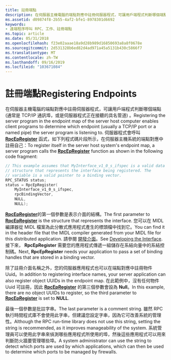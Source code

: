 ```yaml
---
title: 註冊端點
description: 在伺服器主機電腦的端點對應中註冊伺服器程式，可讓用戶端程式判斷哪個端點 (通常是 TCP/IP 通訊埠，或是伺服器程式正在接聽的具名管道) 。
ms.assetid: d09874f8-2b55-4af2-bfe1-8978301d6692
keywords:
- 遠端程序呼叫 RPC、工作、註冊端點
ms.topic: article
ms.date: 05/31/2018
ms.openlocfilehash: f23e02aaae18a9d28b989d16850693a8a8f0678e
ms.sourcegitcommit: 2d531328b6ed82d4ad971a45a5131b430c5866f7
ms.translationtype: MT
ms.contentlocale: zh-TW
ms.lasthandoff: 09/16/2019
ms.locfileid: "103671084"
---
```

# <a name="registering-endpoints"></a><span data-ttu-id="b1617-104">註冊端點</span><span class="sxs-lookup"><span data-stu-id="b1617-104">Registering Endpoints</span></span>

<span data-ttu-id="b1617-105">在伺服器主機電腦的端點對應中註冊伺服器程式，可讓用戶端程式判斷哪個端點 (通常是 TCP/IP 通訊埠，或是伺服器程式正在接聽的具名管道) 。</span><span class="sxs-lookup"><span data-stu-id="b1617-105">Registering the server program in the endpoint map of the server host computer enables client programs to determine which endpoint (usually a TCP/IP port or a named pipe) the server program is listening to.</span></span> <span data-ttu-id="b1617-106">伺服器程式會呼叫 [**RpcEpRegister**](/windows/desktop/api/Rpcdce/nf-rpcdce-rpcepregister) 函式，如下列程式碼片段所示，在伺服器主機系統的端點對應中註冊自己：</span><span class="sxs-lookup"><span data-stu-id="b1617-106">To register itself in the server host system's endpoint map, a server program calls the [**RpcEpRegister**](/windows/desktop/api/Rpcdce/nf-rpcdce-rpcepregister) function as shown in the following code fragment:</span></span>


```C++
// This example assumes that MyInterface_v1_0_s_ifspec is a valid data
// structure that represents the interface being registered. The 
// variable is a valid pointer to a binding vector.
RPC_STATUS status;
status = RpcEpRegister(
    MyInterface_v1_0_s_ifspec,
    rpcBindingVector,
    NULL,
    NULL);
```



<span data-ttu-id="b1617-107">[**RpcEpRegister**](/windows/desktop/api/Rpcdce/nf-rpcdce-rpcepregister)的第一個參數是表示介面的結構。</span><span class="sxs-lookup"><span data-stu-id="b1617-107">The first parameter to [**RpcEpRegister**](/windows/desktop/api/Rpcdce/nf-rpcdce-rpcepregister) is the structure that represents the interface.</span></span> <span data-ttu-id="b1617-108">您可以在 MIDL 編譯器從 MIDL 檔案為此分散式應用程式產生的標頭檔中找到它。</span><span class="sxs-lookup"><span data-stu-id="b1617-108">You can find it in the header file that the MIDL compiler generated from your MIDL file for this distributed application.</span></span> <span data-ttu-id="b1617-109">請參閱 [開發介面](developing-the-interface.md)。</span><span class="sxs-lookup"><span data-stu-id="b1617-109">See [Developing the Interface](developing-the-interface.md).</span></span> <span data-ttu-id="b1617-110">接下來， **RpcEpRegister** 需要您的應用程式傳遞一組儲存在系結向量中的系結控制碼。</span><span class="sxs-lookup"><span data-stu-id="b1617-110">Next, **RpcEpRegister** needs your application to pass a set of binding handles that are stored in a binding vector.</span></span>

<span data-ttu-id="b1617-111">除了註冊介面名稱之外，您的伺服器應用程式也可以在端點對應中註冊物件 Uuid。</span><span class="sxs-lookup"><span data-stu-id="b1617-111">In addition to registering interface names, your server application can also register object UUIDs in the endpoint map.</span></span> <span data-ttu-id="b1617-112">在此範例中，沒有任何物件 Uuid 可註冊，因此 [**RpcEpRegister**](/windows/desktop/api/Rpcdce/nf-rpcdce-rpcepregister) 的第三個參數會設為 **Null**。</span><span class="sxs-lookup"><span data-stu-id="b1617-112">In this example, there are no object UUIDs to register, so the third parameter to [**RpcEpRegister**](/windows/desktop/api/Rpcdce/nf-rpcdce-rpcepregister) is set to **NULL**.</span></span>

<span data-ttu-id="b1617-113">最後一個參數是批註字串。</span><span class="sxs-lookup"><span data-stu-id="b1617-113">The last parameter is a comment string.</span></span> <span data-ttu-id="b1617-114">雖然 RPC 執行時間程式庫不會使用此字串，但建議您設定字串，因為它可改善系統的管理性。</span><span class="sxs-lookup"><span data-stu-id="b1617-114">Although the RPC run-time library does not use this string, setting the string is recommended, as it improves manageability of the system.</span></span> <span data-ttu-id="b1617-115">系統管理員可以使用此字串來偵測哪些應用程式所使用的埠，然後這些應用程式可以用來判斷防火牆要管理哪些埠。</span><span class="sxs-lookup"><span data-stu-id="b1617-115">A system administrator can use the string to detect which ports are used by which applications, which can then be used to determine which ports to be managed by firewalls.</span></span>

 

 




